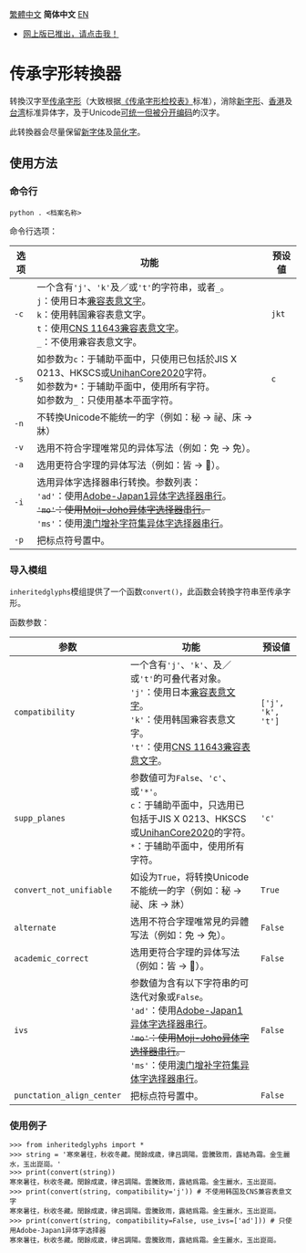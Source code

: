 [繁體中文󠄁](https://github.com/haydenwong7bm/inherited-glyphs-converter/blob/main) **简体中文󠄁** [EN](https://github.com/haydenwong7bm/inherited-glyphs-converter/blob/main/README_en.md)

* [网上版已推出，请点击我！](https://haydenwong7bm.github.io/inherited-glyphs-converter/zh-sc/)

# 传承字形转換器
 转換汉字至[传承字形](https://zh.wikipedia.org/wiki/%E8%88%8A%E5%AD%97%E5%BD%A2)（大致根据[《传承字形检校󠄁表》](https://github.com/ichitenfont/inheritedglyphs)标准），消󠄁除[新字形](https://zh.wikipedia.org/wiki/%E6%96%B0%E5%AD%97%E5%BD%A2)、[香港󠄁](https://zh.wikipedia.org/wiki/%E5%B8%B8%E7%94%A8%E5%AD%97%E5%AD%97%E5%BD%A2%E8%A1%A8)及󠄁[台湾](https://zh.wikipedia.org/wiki/%E5%9C%8B%E5%AD%97%E6%A8%99%E6%BA%96%E5%AD%97%E9%AB%94)标准异体字，及󠄁于Unicode[可统一但被分󠄁开编码](https://gitee.com/eisoch/irg/issues/I5FR1Q)的󠄁汉字。
 
 此转換器会尽量保留[新字体](https://zh.wikipedia.org/wiki/%E6%96%B0%E5%AD%97%E4%BD%93)及󠄁[简化󠄁字](https://zh.wikipedia.org/wiki/%E7%AE%80%E5%8C%96%E5%AD%97)。
 
 ## 使󠄁用方法
 
 ### 命令行
 
	python . <档案名称>
 
 命令行选项：
 
 | **选项** | **功能** | **预设値** |
 |---|---|---|
 | `-c` | 一个含有`'j'`、`'k'`及󠄁／或`'t'`的󠄁字符串，或者`_`。<br>`j`：使󠄁用日本[兼󠄁容表意󠄁文󠄁字](https://zh.wikipedia.org/wiki/%E4%B8%AD%E6%97%A5%E9%9F%93%E7%9B%B8%E5%AE%B9%E8%A1%A8%E6%84%8F%E6%96%87%E5%AD%97)。<br>`k`：使󠄁用韩国兼󠄁容表意󠄁文󠄁字。<br>`t`：使󠄁用[CNS 11643兼󠄁容表意󠄁文󠄁字](https://zh.wikipedia.org/wiki/%E4%B8%AD%E6%97%A5%E9%9F%93%E7%9B%B8%E5%AE%B9%E8%A1%A8%E6%84%8F%E6%96%87%E5%AD%97%E8%A3%9C%E5%85%85%E5%8D%80)。<br>`_`：不使󠄁用兼󠄁容表意󠄁文󠄁字。 | `jkt` |
 | `-s` | 如参数为`c`：于辅助平󠄁面中，只使󠄁用已包󠄁括於JIS X 0213、HKSCS或[UnihanCore2020](https://www.unicode.org/L2/L2019/19388-unihan-core-2020.pdf)字符。<br>如参数为`*`：于辅助平󠄁面中，使󠄁用所󠄁有字符。<br>如参数为`_`：只使󠄁用基本平󠄁面字符。 | `c` |
 | `-n` | 不转換Unicode不能统一的󠄁字（例如：秘 → 祕、床 → 牀） | |
 | `-v` | 选用不符合字理唯常见的󠄁异体写法（例如：免 → 免）。 | |
 | `-a` | 选用更󠄁符合字理的󠄁异体写法（例如：皆 → 𣅜）。 | |
 | `-i` | 选用异体字选择器串行转換。参数列表：<br>`'ad'`：使󠄁用[Adobe-Japan1异体字选择器串行](https://unicode.org/ivd/data/2022-09-13/IVD_Charts_Adobe-Japan1.pdf)。<br>~~`'mo'`：使󠄁用[Moji-Joho异体字选择器串行](https://unicode.org/ivd/data/2022-09-13/IVD_Charts_Moji_Joho.pdf)。~~<br>`'ms'`：使󠄁用[澳门增补字符集异体字选择器串行](https://unicode.org/ivd/data/2022-09-13/IVD_Charts_MSARG.pdf)。 | |
 | `-p` | 把标点符号置中。 | |
 
 ### 导入模组
 
 `inheritedglyphs`模组提供了一个函数`convert()`，此函数会转換字符串至传承字形。
 
 函数参数：
 
 | **参数** | **功能** | **预设値** |
 |---|---|---|
 | `compatibility` | 一个含有`'j'`、`'k'`、及󠄁／或`'t'`的󠄁可叠代者对象。<br>`'j'`：使󠄁用日本[兼󠄁容表意󠄁文󠄁字](https://zh.wikipedia.org/wiki/%E4%B8%AD%E6%97%A5%E9%9F%93%E7%9B%B8%E5%AE%B9%E8%A1%A8%E6%84%8F%E6%96%87%E5%AD%97)。<br>`'k'`：使󠄁用韩国兼󠄁容表意󠄁文󠄁字。<br> `'t'`：使󠄁用[CNS 11643兼󠄁容表意󠄁文󠄁字](https://zh.wikipedia.org/wiki/%E4%B8%AD%E6%97%A5%E9%9F%93%E7%9B%B8%E5%AE%B9%E8%A1%A8%E6%84%8F%E6%96%87%E5%AD%97%E8%A3%9C%E5%85%85%E5%8D%80)。 | `['j', 'k', 't']` |
 | `supp_planes` | 参数値可为`False`、`'c'`、或`'*'`。<br>`c`：于辅助平󠄁面中，只选用已包󠄁括于JIS X 0213、HKSCS或[UnihanCore2020](https://www.unicode.org/L2/L2019/19388-unihan-core-2020.pdf)的字符。<br>`*`：于辅助平󠄁面中，使󠄁用所󠄁有字符。 | `'c'` |
 | `convert_not_unifiable` | 如设为`True`，将转換Unicode不能统一的󠄁字（例如：秘 → 祕、床 → 牀） | `True` |
 | `alternate` | 选用不符合字理唯常見的󠄁异體写法（例如：免 → 免）。 | `False` |
 | `academic_correct` | 选用更󠄁符合字理的󠄁异体写法（例如：皆 → 𣅜）。 | `False` |
 | `ivs` | 参数値为含有以下字符串的󠄁可迭󠄁代对象或`False`。<br>`'ad'`：使󠄁用[Adobe-Japan1异体字选择器串行](https://unicode.org/ivd/data/2022-09-13/IVD_Charts_Adobe-Japan1.pdf)。<br>~~`'mo'`：使󠄁用[Moji-Joho异体字选择器串行](https://unicode.org/ivd/data/2022-09-13/IVD_Charts_Moji_Joho.pdf)。~~<br>`'ms'`：使󠄁用[澳门增补字符集异体字选择器串行](https://unicode.org/ivd/data/2022-09-13/IVD_Charts_MSARG.pdf)。 | `False` |
 | `punctation_align_center` | 把标点符号置中。 | `False` |
 
 ### 使󠄁用例子
 
	>>> from inheritedglyphs import *
	>>> string = '寒來暑往，秋收冬藏。閏餘成歳，律吕調陽。雲騰致雨，露結為霜。金生麗水，玉出崑崗。'
	>>> print(convert(string))
	寒來暑往，秋收冬藏。閏餘成歲，律呂調陽。雲騰致雨，露結爲霜。金生麗水，玉出崑崗。
	>>> print(convert(string, compatibility='j')) # 不使󠄁用韩󠄁国及󠄁CNS兼容表意󠄁文󠄁字
	寒來暑往，秋收冬藏。閏餘成歲，律呂調陽。雲騰致雨，露結爲霜。金生麗水，玉出崑崗。
	>>> print(convert(string, compatibility=False, use_ivs=['ad'])) # 只使用Adobe-Japan1异体字选择器
	寒󠄁來暑󠄁往󠄁，秋收冬󠄀藏。閏餘成󠄁歲，律呂調󠄁陽。雲騰󠄁致雨，露結爲霜。金生麗󠄁水，玉出崑崗。